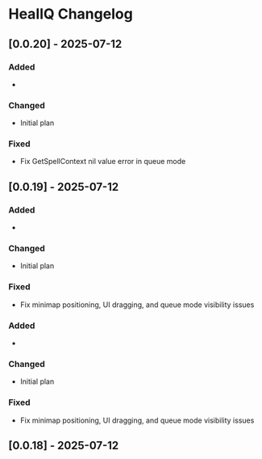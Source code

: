 # HealIQ Changelog

## [0.0.20] - 2025-07-12

### Added
- 

### Changed
- Initial plan

### Fixed
- Fix GetSpellContext nil value error in queue mode

## [0.0.19] - 2025-07-12

### Added
- 

### Changed
- Initial plan

### Fixed
- Fix minimap positioning, UI dragging, and queue mode visibility issues

### Added
- 

### Changed
- Initial plan

### Fixed
- Fix minimap positioning, UI dragging, and queue mode visibility issues

## [0.0.18] - 2025-07-12
